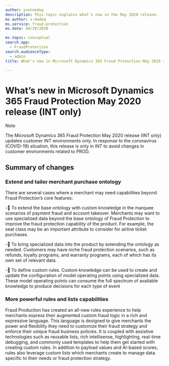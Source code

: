 ```yaml
---
author: yvonnedeq
description: This topic explains what's new in the May 2020 release.
ms.author: v-madeq
ms.service: fraud-protection
ms.date: 04/29/2020

ms.topic: conceptual
search.app: 
  - FraudProtection
search.audienceType:
  - admin
title: What’s new in Microsoft Dynamics 365 Fraud Protection May 2020 release (INT only)

---
```


# What’s new in Microsoft Dynamics 365 Fraud Protection May 2020 release (INT only)

> [!NOTE]
> The Microsoft Dynamics 365 Fraud Protection May 2020 release (INT only) updates customer INT environments only.
In response to the coronavirus (COVID-19) situation, this release is only in INT to avoid changes in customer environments related to PROD.

## Summary of changes

### Extend and tailor merchant purchase ontology 

There are several cases where a merchant may need capabilities beyond Fraud Protection’s core features: 

-	To extend the base ontology with custom knowledge in the marquee scenarios of payment fraud and account takeover. Merchants may want to use specialized data beyond the base ontology of Fraud Protection to improve the fraud protection capability of the product. For example, the seat class may be an important attribute to consider for airline ticket purchases. 

-	To bring specialized data into the product by extending the ontology as needed. Customers may have niche fraud protection scenarios, such as refunds, loyalty programs, and warranty programs, each of which has its own set of relevant data. 

-	To define custom rules. Custom knowledge can be used to create and update the configuration of model operating points using specialized data. These model operating points can consume the full spectrum of available knowledge to produce decisions for each type of event

### More powerful rules and lists capabilities

Fraud Production has created an all-new rules experience to help merchants express their augmented custom fraud logic in a rich and expressive language. This language is designed to give merchants the power and flexibility they need to customize their fraud strategy and enforce their unique fraud business policies. It is coupled with assistive technologies such as reusable lists, rich intellisense, highlighting, real-time debugging, and commonly used templates to help them get started with creating custom rules. In addition to payload values and AI-based scores, rules also leverage custom lists which merchants create to manage data specific to their needs or fraud protection strategy.

